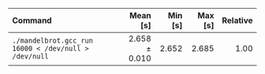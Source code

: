 | Command | Mean [s] | Min [s] | Max [s] | Relative |
|:---|---:|---:|---:|---:|
| `./mandelbrot.gcc_run 16000 < /dev/null > /dev/null` | 2.658 ± 0.010 | 2.652 | 2.685 | 1.00 |
